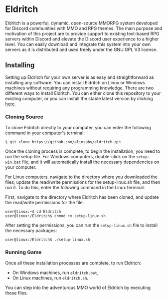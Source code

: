 # Eldritch

Eldritch is a powerful, dynamic, open-source MMORPG system developed for Discord communities with MMO and RPG themes. The main purpose and motivation of this project are to provide support to existing text-based RPG servers within Discord and elevate the Discord user experience to a higher level. You can easily download and integrate this system into your own servers as it is distributed and used freely under the GNU GPL V3 license.

## Installing

Setting up Eldritch for your own server is as easy and straightforward as installing any software. You can install Eldritch on Linux or Windows machines without requiring any programming knowledge. There are two different ways to install Eldritch. You can either clone this repository to your existing computer, or you can install the stable latest version by clicking [here](https://github.com/alimsahy/eldritch.git).

### Cloning Source
To clone Eldritch directly to your computer, you can enter the following command in your computer's terminal:
```shell
$ git clone https://github.com/alimsahy/eldritch.git
```

Once the cloning process is complete, to begin the installation, you need to run the setup file. For Windows computers, double-click on the `setup-win.bat` file, and it will automatically install the necessary dependencies on your computer.

For Linux computers, navigate to the directory where you downloaded the files, update the read/write permissions for the setup-linux.sh file, and then run it. To do this, enter the following command in the Linux terminal.

First, navigate to the directory where Eldritch has been cloned, and update the read/write permissions for the file:
```console
user@linux:~$ cd Eldritch
user@linux:/Eldritch$ chmod +x setup-linux.sh
```

After setting the permissions, you can run the `setup-linux.sh` file to install the necessary packages:
```console
user@linux:/Eldritch$ ./setup-linux.sh
```

### Running Game
Once all these installation processes are complete, to run Eldritch:

- On Windows machines, run `eldritch.bat`,
- On Linux machines, run `eldritch.sh`.

You can step into the adventurous MMO world of Eldritch by executing these files.
